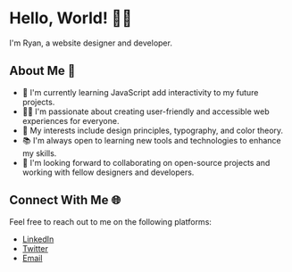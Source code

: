 # Hello, World! 👋🌐

I'm Ryan, a website designer and developer.

## About Me 📝

- 🌱 I'm currently learning JavaScript add interactivity to my future projects.
- 👨‍💻 I'm passionate about creating user-friendly and accessible web experiences for everyone.
- 🎨 My interests include design principles, typography, and color theory.
- 📚 I'm always open to learning new tools and technologies to enhance my skills.
- 💼 I'm looking forward to collaborating on open-source projects and working with fellow designers and developers.

## Connect With Me 🌐

Feel free to reach out to me on the following platforms:

- [LinkedIn](https://www.linkedin.com/in/your-linkedin-url/)
- [Twitter](https://twitter.com/your-twitter-handle/)
- [Email](mailto:your-email-address@example.com)
